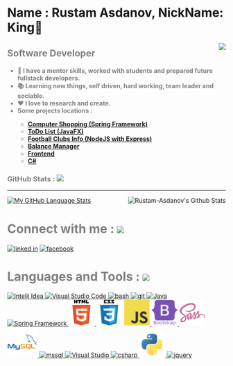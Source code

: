 # Name : Rustam Asdanov, NickName: King👑

<img src="https://media1.giphy.com/media/qgQUggAC3Pfv687qPC/giphy.gif" align="right" >

<font align="left"  color="gray"><h2>Software Developer</h2>

<h4 align="left"> <ul>
  <li>🔭 I have a mentor skills, worked with students and prepared future fullstack developers.</li>
  <li>📚 Learning new things, self driven, hard working, team leader and sociable.</li>
  <li>❤️ I love to research and create.</li>
  <li>Some projects locations : </li>
   <ul>
   <li><a href="https://github.com/Rustam-Asdanov/Computer_Shoping_Project.git">Computer Shopping (Spring Framework)</a></li>
   <li><a href="https://github.com/Rustam-Asdanov/toDoList.git">ToDo List (JavaFX)</a></li>
    <li><a href="https://github.com/Rustam-Asdanov/football-clubs-info">Football Clubs Info (NodeJS with Express)</a></li>
   <li><a href="https://github.com/Rustam-Asdanov/balance_manager.git">Balance Manager</a></li>
   <li><a href="https://github.com/Rustam-Asdanov/computer---shop---simple---site.git">Frontend</a></li>
   <li><a href="">C#</a></li>

</ul>

</h4><font/>

### GitHub Stats : <img src = "https://media2.giphy.com/media/d9RbxjZ8QXesiYoerE/giphy.gif?cid=ecf05e47vzman9unsn9rxma2kkusaqr3zu4jwnc9p26ekw2a&rid=giphy.gif&ct=g" width = 30px >

---

<a href="https://github.com/Rustam-Asdanov"><img alt="Rustam-Asdanov's Github Stats" src="https://github-readme-stats.vercel.app/api?username=Rustam-Asdanov&show_icons=true&count_private=true&theme=tokyonight&hide_border=true" align='right' /></a>

[![My GitHub Language Stats](https://github-readme-stats.vercel.app/api/top-langs/?username=Rustam-Asdanov&langs_count=5&theme=tokyonight)]()

 <h1 align="left" > Connect with me : <img src='https://raw.githubusercontent.com/ShahriarShafin/ShahriarShafin/main/Assets/handshake.gif' width="60px"> </h1>
<p align="left">
 

<a href="https://www.linkedin.com/in/rustamasdanov" target="blank"><img align="center" src="https://raw.githubusercontent.com/rahuldkjain/github-profile-readme-generator/master/src/images/icons/Social/linked-in-alt.svg" alt="linked in" height="40" width="50" /></a>
<a href="https://www.facebook.com/rustam1997" target="blank"><img align="center" src="https://raw.githubusercontent.com/rahuldkjain/github-profile-readme-generator/master/src/images/icons/Social/facebook.svg" alt="facebook" height="40" width="50" /></a>

</p>

<h1 align="left"> Languages and Tools : <img src = "https://media2.giphy.com/media/QssGEmpkyEOhBCb7e1/giphy.gif?cid=ecf05e47a0n3gi1bfqntqmob8g9aid1oyj2wr3ds3mg700bl&rid=giphy.gif" width = 30px ></h1>

<p align="left">

<a href="https://www.jetbrains.com/idea/" target="_blank"> <img src="https://upload.wikimedia.org/wikipedia/commons/thumb/9/9c/IntelliJ_IDEA_Icon.svg/1024px-IntelliJ_IDEA_Icon.svg.png" alt="Intelij Idea" width="60" height="60"/> </a> <a href="https://code.visualstudio.com/" target="_blank"> <img src="https://stijndv.com/goodies/big-sur-replacement-icons/VScode.svg" alt="Visual Studio Code" width="65" height="65"/> </a> <a href="https://www.gnu.org/software/bash/" target="_blank"> <img src="https://www.vectorlogo.zone/logos/gnu_bash/gnu_bash-icon.svg" alt="bash" width="60" height="60"/> </a> <a href="https://git-scm.com/" target="_blank"> <img src="https://www.vectorlogo.zone/logos/git-scm/git-scm-icon.svg" alt="git" width="60" height="60"/> </a> <a href="https://docs.oracle.com/en/java/javase/17/" target="_blank"> <img src="https://1000logos.net/wp-content/uploads/2020/09/Java-Logo.png" style="background-color:white;" alt="Java" width="60" height="60"/> </a> <a href="https://docs.spring.io/spring-framework/docs/current/reference/html/" target="_blank"> <img src="https://www.websoptimization.com/blog/wp-content/uploads/2019/03/top-10-reasons-to-use-spring-framework-1.jpg" alt="Spring Framework" width="60" height="60"/> </a> <a href="https://www.w3.org/html/" target="_blank"> <img src="https://raw.githubusercontent.com/devicons/devicon/master/icons/html5/html5-original-wordmark.svg" alt="html5" width="60" height="60"/> </a> <a href="https://www.w3schools.com/css/" target="_blank"> <img src="https://raw.githubusercontent.com/devicons/devicon/master/icons/css3/css3-original-wordmark.svg" alt="css3" width="60" height="60"/></a> <a href="https://developer.mozilla.org/en-US/docs/Web/JavaScript" target="_blank"> <img src="https://raw.githubusercontent.com/devicons/devicon/master/icons/javascript/javascript-original.svg" alt="javascript" width="60" height="60"/> <a href="https://getbootstrap.com" target="_blank"> <img src="https://raw.githubusercontent.com/devicons/devicon/master/icons/bootstrap/bootstrap-plain-wordmark.svg" alt="bootstrap" width="60" height="60"/> </a> <a href="https://sass-lang.com" target="_blank"> <img src="https://raw.githubusercontent.com/devicons/devicon/master/icons/sass/sass-original.svg" alt="sass" width="60" height="60"/> </a> <a href="https://www.mysql.com/" target="_blank"> <img src="https://raw.githubusercontent.com/devicons/devicon/master/icons/mysql/mysql-original-wordmark.svg" alt="mysql" width="70" height="70"/> </a> <a href="https://www.microsoft.com/tr-tr/sql-server/sql-server-2019" target="_blank"> <img src="https://w7.pngwing.com/pngs/244/430/png-transparent-microsoft-sql-server-sql-server-management-studio-database-server-microsoft-angle-text-triangle.png" alt="mssql" width="90" height="70"/> </a> <a href="https://code.visualstudio.com/" target="_blank"> <img src="https://venturebeat.com/wp-content/uploads/2019/11/visual-studio-logo.jpeg?w=1200&strip=all" alt="Visual Studio" width="65" height="65"/> </a> <a href="https://docs.microsoft.com/en-us/dotnet/csharp/" target="_blank"> <img src="https://www.freeiconspng.com/uploads/c-logo-icon-18.png" alt="csharp" width="60" height="60"/> </a> <a href="https://www.python.org" target="_blank"> <img src="https://raw.githubusercontent.com/devicons/devicon/master/icons/python/python-original.svg" alt="python" width="60" height="60"/> </a> <a href="https://jquery.com/" target="_blank"> <img src="https://cdn.iconscout.com/icon/free/png-256/jquery-10-1175155.png" alt="jquery" width="60" height="60"/> </a>

</p>
